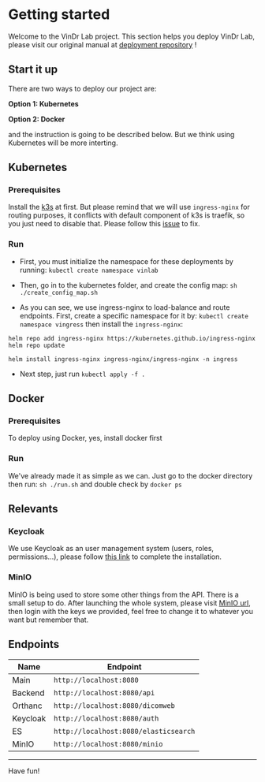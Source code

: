 # Getting started

Welcome to the VinDr Lab project. This section helps you deploy VinDr Lab, please visit our original manual at [deployment repository](https://github.com/vinbigdata-medical/vindr-lab-deployment) !

## Start it up

There are two ways to deploy our project are:

**Option 1: Kubernetes**

**Option 2: Docker**

and the instruction is going to be described below. But we think using Kubernetes will be more interting.

## Kubernetes

### Prerequisites

Install the <a href="https://k3s.io/">k3s</a> at first. But please remind that we will use `ingress-nginx` for routing purposes, it conflicts with default component of k3s is traefik, so you just need to disable that. Please follow this <a href="https://github.com/k3s-io/k3s/issues/1160" target="_top">issue</a> to fix.

### Run

- First, you must initialize the namespace for these deployments by running: `kubectl create namespace vinlab`

- Then, go in to the kubernetes folder, and create the config map: `sh ./create_config_map.sh`

- As you can see, we use ingress-nginx to load-balance and route endpoints.
  First, create a specific namespace for it by: `kubectl create namespace vingress` then install the `ingress-nginx`:

```
helm repo add ingress-nginx https://kubernetes.github.io/ingress-nginx
helm repo update

helm install ingress-nginx ingress-nginx/ingress-nginx -n ingress
```

- Next step, just run `kubectl apply -f .`

## Docker

### Prerequisites

To deploy using Docker, yes, install docker first

### Run

We've already made it as simple as we can. Just go to the docker directory then run: `sh ./run.sh` and double check by `docker ps`

## Relevants

### Keycloak

We use Keycloak as an user management system (users, roles, permissions...), please follow [this link](https://github.com/vinbigdata-medical/vindr-lab-deployment/blob/master/KEYCLOAK.md) to complete the installation.

### MinIO

MinIO is being used to store some other things from the API. There is a small setup to do. After launching the whole system, please visit [MinIO url](http://localhost:8080/minio), then login with the keys we provided, feel free to change it to whatever you want but remember that.

## Endpoints

| Name     | Endpoint                              |
| -------- | ------------------------------------- |
| Main     | `http://localhost:8080`               |
| Backend  | `http://localhost:8080/api`           |
| Orthanc  | `http://localhost:8080/dicomweb`      |
| Keycloak | `http://localhost:8080/auth`          |
| ES       | `http://localhost:8080/elasticsearch` |
| MinIO    | `http://localhost:8080/minio`         |

---

Have fun!

&nbsp;